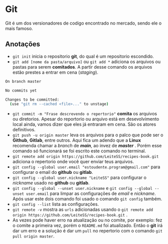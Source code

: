 # Git

Git é um dos versionadores de codigo encontrado no mercado, sendo ele o mais famoso.

## Anotações

- `git init` inicia o repositorio **git**, do qual é um repositorio escondido.
- `git add [nome da pasta/arquivo]` ou `git add *` adiciona os  arquivos ou pastas para serem **comitados**.  A partir desse comando os arquivos estão prestes a entrar em cena (*staging*).

```bash
On branch master

No commits yet

Changes to be committed:
  (use "git rm --cached <file>..." to unstage)
```

- `git commit -m "Frase descrevendo o repertorio"` **comita** os arquivos ou diretorios. Apesar do reportorio ou arquivo está em desevolvimento local ainda, vamos dizer que eles já entraram em cena. São os atores definitivos.
- `git push -u origin master` leva os arquivos para o palco que pode ser o **Github**, **Gitlab**, entre outros. Aqui fica um adendo que a **Linux** recomenda chamar a *branch* de ***main***, ao invez de ***master*** . Porém esse comando só funcionará se foi escrito este comando no terminal.
- `git remote add origin https://github.com/LeiteSS/recipes-book.git` adiciona o repertorio onde você quer enviar teus arquivos. 
- `git config --global user.email "estoudente.program@gmail.com"` para configurar o email do **github** ou **gitlab**.
- `git config --global user.nickname "LeiteSS"` para configurar o *nickname* usado no **github** ou **gitlab**.
- `git config --global --unset user.nickname` e `git config --global --unset user.email` para limpar as configurações de *email* e *nickname*. Após usar este dois comando foi usado o comando `git config` também.
- `git config --list` lista as configurações.
- `git remote -v` mostra as `urls`  adicionadas usando o `git remote add origin https://github.com/LeiteSS/recipes-book.git` .
- As vezes pode haver erro na atualização ou no comite, por exemplo: fez o comite a primeira vez, porém o `README.md` foi atualizado. Então o **git** irá dar um erro e a solução é dar um `pull` no repertorio com o comando `git pull origin master`. 